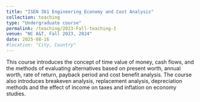 ```yaml
---
title: "ISEN 361 Engineering Economy and Cost Analysis"
collection: teaching
type: "Undergraduate course"
permalink: /teaching/2023-Fall-teaching-1
venue: "NC A&T, Fall 2023, 2024"
date: 2025-08-16
#location: "City, Country"
---
```


This course introduces the concept of time value of money, cash flows, and the methods of evaluating alternatives based on present worth, annual worth, rate of return, payback period and cost benefit analysis. The course also introduces breakeven analysis, replacement analysis, depreciation methods and the effect of income on taxes and inflation on economy studies.
